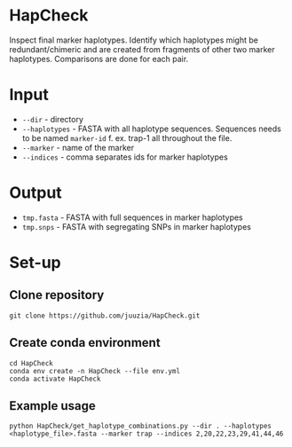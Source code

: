 # HapCheck

Inspect final marker haplotypes. Identify which haplotypes might be redundant/chimeric and are created from fragments of other two marker haplotypes. Comparisons are done for each pair.

# Input 
* `--dir` - directory
* `--haplotypes` - FASTA with all haplotype sequences. Sequences needs to be named `marker-id` f. ex. trap-1 all throughout the file.
* `--marker` - name of the marker
* `--indices` - comma separates ids for marker haplotypes

# Output
* `tmp.fasta` - FASTA with full sequences in marker haplotypes
* `tmp.snps` - FASTA with segregating SNPs in marker haplotypes



# Set-up
## Clone repository
```
git clone https://github.com/juuzia/HapCheck.git
```
## Create conda environment
```
cd HapCheck
conda env create -n HapCheck --file env.yml
conda activate HapCheck
```

## Example usage
```
python HapCheck/get_haplotype_combinations.py --dir . --haplotypes <haplotype_file>.fasta --marker trap --indices 2,20,22,23,29,41,44,46
```